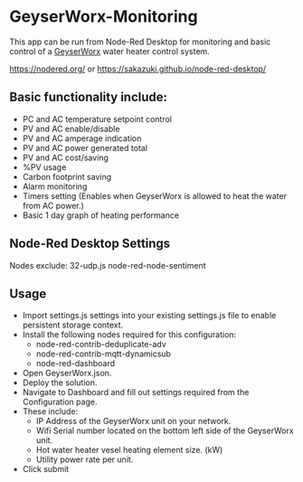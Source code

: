 # GeyserWorx-Monitoring

This app can be run from Node-Red Desktop for monitoring and basic control of a [GeyserWorx](www.geyserworx.co.za) water heater control system.

https://nodered.org/ or https://sakazuki.github.io/node-red-desktop/


## Basic functionality include:
- PC and AC temperature setpoint control
- PV and AC enable/disable
- PV and AC amperage indication
- PV and AC power generated total
- PV and AC cost/saving
- %PV usage
- Carbon footprint saving
- Alarm monitoring
- Timers setting (Enables when GeyserWorx is allowed to heat the water from AC power.)
- Basic 1 day graph of heating performance

## Node-Red Desktop Settings
Nodes exclude:
32-udp.js
node-red-node-sentiment

## Usage
- Import settings.js settings into your existing settings.js file to enable persistent storage context.
- Install the following nodes required for this configuration:
  - node-red-contrib-deduplicate-adv
  - node-red-contrib-mqtt-dynamicsub
  - node-red-dashboard
- Open GeyserWorx.json.
- Deploy the solution.
- Navigate to Dashboard and fill out settings required from the Configuration page.
- These include:
  - IP Address of the GeyserWorx unit on your network.
  - Wifi Serial number located on the bottom left side of the GeyserWorx unit.
  - Hot water heater vesel heating element size. (kW)
  - Utility power rate per unit.
- Click submit

